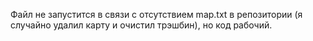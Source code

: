 Файл не запустится в связи с отсутствием map.txt в репозитории (я случайно удалил карту и очистил трэшбин), но код рабочий.
